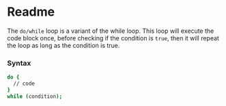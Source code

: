 # Readme 
The ```do/while``` loop is a variant of the while loop. This loop will execute the code block once, before checking if the condition is ```true```, then it will repeat the loop as long as the condition is true.

### Syntax 
```bash
do {
  // code 
}
while (condition);
```

